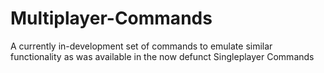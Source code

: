 Multiplayer-Commands
====================

A currently in-development set of commands to emulate similar functionality as was available in the now defunct Singleplayer Commands
